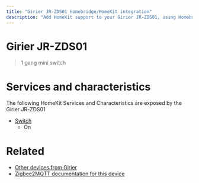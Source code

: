 ```yaml
---
title: "Girier JR-ZDS01 Homebridge/HomeKit integration"
description: "Add HomeKit support to your Girier JR-ZDS01, using Homebridge, Zigbee2MQTT and homebridge-z2m."
---
```

<!---
This file has been GENERATED using src/docgen/docgen.ts
DO NOT EDIT THIS FILE MANUALLY!
-->
# Girier JR-ZDS01
> 1 gang mini switch


# Services and characteristics
The following HomeKit Services and Characteristics are exposed by
the Girier JR-ZDS01

* [Switch](../../switch.md)
  * On


# Related
* [Other devices from Girier](../index.md#girier)
* [Zigbee2MQTT documentation for this device](https://www.zigbee2mqtt.io/devices/JR-ZDS01.html)